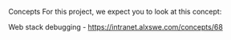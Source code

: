 Concepts
For this project, we expect you to look at this concept:

Web stack debugging - https://intranet.alxswe.com/concepts/68
